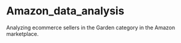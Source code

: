 # Amazon_data_analysis
Analyzing ecommerce sellers in the Garden category in the Amazon marketplace.
